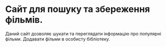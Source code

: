 # Сайт для пошуку та збереження фільмів.

Даний сайт дозволяє шукати та переглядати інформацію про популярні фільми.
Додавати фільми в особисту бібліотеку.
